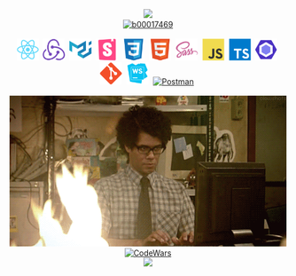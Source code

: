 <!-- HEARER -->
<div align="center">
    <img src="https://capsule-render.vercel.app/api?type=waving&color=494&height=190&section=header&text=Pavel%20Moroziuk&desc=frontend%20developer&animation=fadeIn&fontColor=fff&fontSize=75&fontAlign=68&fontAlignY=34&descSize=18&descAlign=78&descAlignY=17"/>
</div>
<!-- /HEARER -->

<!-- ./STAT -->
<div align="center">
    <a href="https://skyline.github.com/b00017469/2022">
        <img src="https://github-readme-streak-stats.herokuapp.com/?user=b00017469&hide_border=true&stroke=888&ring=494&fire=D70&currStreakNum=D70&sideNums=888&dates=888&sideLabels=888&currStreakLabel=494&background=0000"
             title="b00017469" 
             alt="b00017469"
             width="60%"/>
    </a>
</div>
<!-- <div align="center">
    <a href="https://github.com/b00017469?tab=repositories">
        <img src="https://github-readme-stats.vercel.app/api?username=b00017469&show_icons=true&count_private=true&hide_border=true&title_color=494&text_color=888&icon_color=494&bg_color=0000"
             title="b00017469 github repositories" 
             alt="b00017469 github stats"
             width="49%"/>
    </a>
    <a href="https://github.com/b00017469?tab=repositories">
        <img src="https://github-readme-stats.vercel.app/api/top-langs/?username=b00017469&&layout=compact&hide_border=true&title_color=494&text_color=888&bg_color=0000"
             title="b00017469 github repositories"
             alt="b00017469 github stats"
             width="41%"/>
    </a>
</div> -->
<!-- ./STATS  -->

<br/>

<div align="center">
    <a href="https://reactjs.org/">
        <img src="https://github.com/devicons/devicon/blob/master/icons/react/react-original.svg"
             title="React" alt="React"
             width="40" height="40"/></a>&nbsp;
    <a href="https://redux.js.org/">
        <img src="https://github.com/devicons/devicon/blob/master/icons/redux/redux-original.svg"
             title="Redux" alt="Redux "
             width="40" height="40"/></a>&nbsp; 
    <a href="https://mui.com/">
        <img src="https://github.com/devicons/devicon/blob/master/icons/materialui/materialui-original.svg"
             title="Material UI" alt="Material UI"
             width="40" height="40"/></a>&nbsp;
    <a href="https://storybook.js.org/">
        <img src="https://github.com/devicons/devicon/blob/master/icons/storybook/storybook-original.svg"
             title="Story book" alt="Story book"
             width="40" height="40"/></a>&nbsp;
    <a href="https://en.wikipedia.org/wiki/CSS">
        <img src="https://github.com/devicons/devicon/blob/master/icons/css3/css3-original.svg"
             title="CSS3" alt="CSS"
             width="40" height="40"/></a>&nbsp;
    <a href="https://en.wikipedia.org/wiki/HTML">
        <img src="https://github.com/devicons/devicon/blob/master/icons/html5/html5-original.svg"
             title="HTML5" alt="HTML"
             width="40" height="40"/></a>&nbsp;
    <a href="https://sass-lang.com/">
        <img src="https://github.com/devicons/devicon/blob/master/icons/sass/sass-original.svg"
             title="SASS" alt="SASS"
             width="40" height="40"/></a>&nbsp;         
    <a href="https://en.wikipedia.org/wiki/JavaScript">
        <img src="https://github.com/devicons/devicon/blob/master/icons/javascript/javascript-original.svg"
             title="JavaScript" alt="JavaScript"
             width="40" height="40"/></a>&nbsp;
    <a href="https://www.typescriptlang.org/">
        <img src="https://github.com/devicons/devicon/blob/master/icons/typescript/typescript-original.svg"
             title="TypeScript" alt="TypeScript"
             width="40" height="40"/></a>&nbsp;
    <a href="https://eslint.org/">
        <img src="https://github.com/devicons/devicon/blob/master/icons/eslint/eslint-original.svg"
             title="Eslint" alt="Eslint "
             width="40" height="40"/></a>&nbsp;  
    <a href="https://git-scm.com/">
        <img src="https://github.com/devicons/devicon/blob/master/icons/git/git-original.svg"
             title="Git" alt="Git"
             width="40" height="40"/></a>&nbsp;
    <a href="https://www.jetbrains.com/webstorm/">
    <img src="https://github.com/devicons/devicon/blob/master/icons/webstorm/webstorm-plain.svg"
         title="WebStorm" alt="WebStorm"
         width="40" height="40"/></a>&nbsp;
     <a href="https://www.postman.com/">
    <img src="https://www.vectorlogo.zone/logos/getpostman/getpostman-icon.svg"
         title="Postman" alt="Postman"
         width="40" height="40"/></a>&nbsp;
</div>

<br/>

<div align="center">
      <a href="https://www.codewars.com/users/pavelMoroziuk">
        <img src="firecoding.gif" />
     </a>
</div>
<div align="center">
    <a href="https://www.codewars.com/users/pavelMoroziuk">
        <img src="https://www.codewars.com/users/pavelMoroziuk/badges/small"
             title="CodeWars" alt="CodeWars"/>
    </a>
</div>

<!-- FOOTER -->
<div align="center">
    <a href=mailto:pavel.morozuk@gmail.com>
    <img src="https://capsule-render.vercel.app/api?type=waving&color=494&height=120&section=footer&text=ready%20to%20cooperation&animation=fadeIn&fontColor=fff&fontSize=12&fontAlign=50&fontAlignY=80&descSize=20&descAlign=84&descAlignY=43"/>
    </a>
</div>
<!-- FOOTER -->

